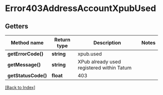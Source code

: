 # Error403AddressAccountXpubUsed

## Getters

Method name | Return type | Description | Notes
------------ | ------------- | ------------- | -------------
**getErrorCode()** | **string** | xpub.used |
**getMessage()** | **string** | XPub already used registered within Tatum |
**getStatusCode()** | **float** | 403 |

[[Back to Index]](../index.md)
